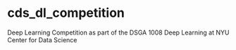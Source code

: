 # cds_dl_competition
Deep Learning Competition as part of the DSGA 1008 Deep Learning at NYU Center for Data Science
